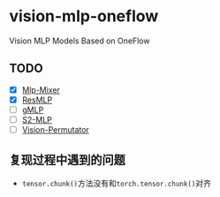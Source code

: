# vision-mlp-oneflow
Vision MLP Models Based on OneFlow

## TODO
- [x] [Mlp-Mixer]()
- [x] [ResMLP]()
- [ ] [gMLP]()
- [ ] [S2-MLP]()
- [ ] [Vision-Permutator]()

## 复现过程中遇到的问题
- `tensor.chunk()`方法没有和`torch.tensor.chunk()`对齐